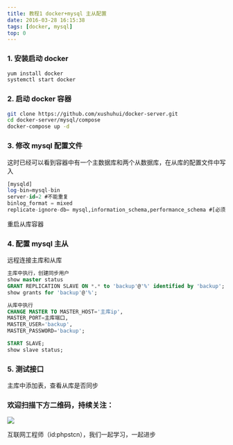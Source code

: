 ```yaml
---
title: 教程1 docker+mysql 主从配置
date: 2016-03-28 16:15:38
tags: [docker, mysql]
top: 0
---
```


### 1. 安装启动 docker

```bash
yum install docker
systemctl start docker
```

### 2. 启动 docker 容器

```bash
git clone https://github.com/xushuhui/docker-server.git
cd docker-server/mysql/compose
docker-compose up -d
```

### 3. 修改 mysql 配置文件

这时已经可以看到容器中有一个主数据库和两个从数据库，在从库的配置文件中写入

```sql
[mysqld]
log-bin=mysql-bin
server-id=2 #不能重复
binlog_format = mixed
replicate-ignore-db= mysql,information_schema,performance_schema #[必须]不需要同步的数据库。
```

重启从库容器

### 4. 配置 mysql 主从

远程连接主库和从库

```sql
主库中执行，创建同步用户
show master status
GRANT REPLICATION SLAVE ON *.* to 'backup'@'%' identified by 'backup';
show grants for 'backup'@'%';

从库中执行
CHANGE MASTER TO MASTER_HOST='主库ip',
MASTER_PORT=主库端口,
MASTER_USER='backup',
MASTER_PASSWORD='backup';

START SLAVE;
show slave status;
```

### 5. 测试接口

主库中添加表，查看从库是否同步

### 欢迎扫描下方二维码，持续关注：

![](https://ww1.sinaimg.cn/large/a616b9a4gy1g4xzv954a4j20760763yo.jpg)

互联网工程师（id:phpstcn），我们一起学习，一起进步
